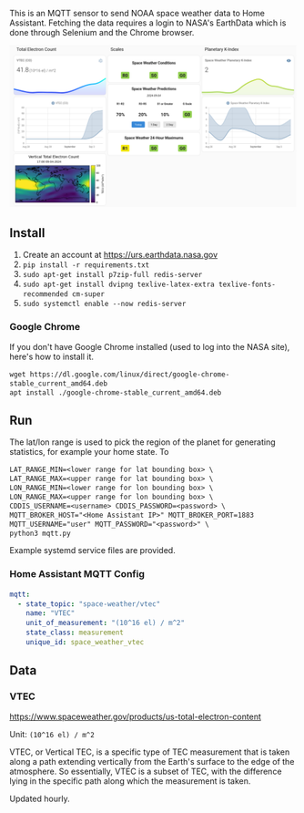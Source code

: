 This is an MQTT sensor to send NOAA space weather data to Home Assistant. Fetching the data requires a login to NASA's
EarthData which is done through Selenium and the Chrome browser.

![](dashboard/dashboard.png)

## Install

1. Create an account at <https://urs.earthdata.nasa.gov>
2. `pip install -r requirements.txt`
3. `sudo apt-get install p7zip-full redis-server`
4. `sudo apt-get install dvipng texlive-latex-extra texlive-fonts-recommended cm-super`
5. `sudo systemctl enable --now redis-server`

### Google Chrome

If you don't have Google Chrome installed (used to log into the NASA site), here's how to install it.

```shell
wget https://dl.google.com/linux/direct/google-chrome-stable_current_amd64.deb
apt install ./google-chrome-stable_current_amd64.deb
```

## Run

The lat/lon range is used to pick the region of the planet for generating statistics, for example your home state. To

```shell
LAT_RANGE_MIN=<lower range for lat bounding box> \
LAT_RANGE_MAX=<upper range for lat bounding box> \
LON_RANGE_MIN=<lower range for lon bounding box> \
LON_RANGE_MAX=<upper range for lon bounding box> \
CDDIS_USERNAME=<username> CDDIS_PASSWORD=<password> \
MQTT_BROKER_HOST="<Home Assistant IP>" MQTT_BROKER_PORT=1883 MQTT_USERNAME="user" MQTT_PASSWORD="<password>" \
python3 mqtt.py
```

Example systemd service files are provided.

### Home Assistant MQTT Config

```yaml
mqtt:
  - state_topic: "space-weather/vtec"
    name: "VTEC"
    unit_of_measurement: "(10^16 el) / m^2"
    state_class: measurement
    unique_id: space_weather_vtec
```

## Data

### VTEC

<https://www.spaceweather.gov/products/us-total-electron-content>

Unit: `(10^16 el) / m^2`

VTEC, or Vertical TEC, is a specific type of TEC measurement that is taken along a path extending
vertically from the Earth's surface to the edge of the atmosphere. So essentially, VTEC is a subset of TEC, with the
difference lying in the specific path along which the measurement is taken.

Updated hourly.